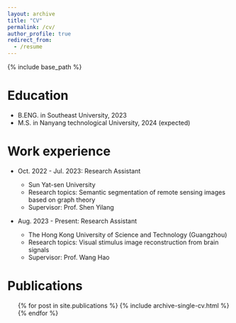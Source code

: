 ```yaml
---
layout: archive
title: "CV"
permalink: /cv/
author_profile: true
redirect_from:
  - /resume
---
```


{% include base_path %}

Education
======
* B.ENG. in Southeast University, 2023
* M.S. in Nanyang technological University, 2024 (expected)

Work experience
======
* Oct. 2022 - Jul. 2023: Research Assistant
  * Sun Yat-sen University
  * Research topics: Semantic segmentation of remote sensing images based on graph theory
  * Supervisor: Prof. Shen Yilang

* Aug. 2023 - Present: Research Assistant
  * The Hong Kong University of Science and Technology (Guangzhou)
  * Research topics: Visual stimulus image reconstruction from brain signals
  * Supervisor: Prof. Wang Hao
  
Publications
======
  <ul>{% for post in site.publications %}
    {% include archive-single-cv.html %}
  {% endfor %}</ul>
  
